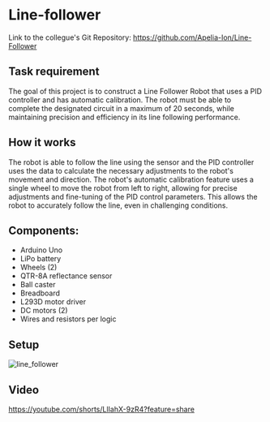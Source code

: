 # Line-follower
Link to the collegue's Git Repository: https://github.com/Apelia-Ion/Line-Follower

## Task requirement
The goal of this project is to construct a Line Follower Robot that uses a PID controller and has automatic calibration. The robot must be able to complete the designated circuit in a maximum of 20 seconds, while maintaining precision and efficiency in its line following performance.

## How it works
The robot is able to follow the line using the sensor and the PID controller uses the data to calculate the necessary adjustments to the robot's movement and direction. The robot's automatic calibration feature uses a single wheel to move the robot from left to right, allowing for precise adjustments and fine-tuning of the PID control parameters. This allows the robot to accurately follow the line, even in challenging conditions.
## Components:
* Arduino Uno
* LiPo battery
* Wheels (2)
* QTR-8A reflectance sensor
* Ball caster
* Breadboard
* L293D motor driver
* DC motors (2)
* Wires and resistors per logic

## Setup
![line_follower](https://user-images.githubusercontent.com/101021088/213470456-76a49efd-f366-4837-9d6e-13b11fad9d87.jpeg)


## Video
https://youtube.com/shorts/LlIahX-9zR4?feature=share




